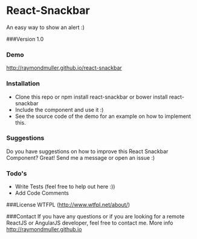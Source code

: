 # React-Snackbar

An easy way to show an alert :)

###Version
1.0

### Demo
http://raymondmuller.github.io/react-snackbar

### Installation

- Clone this repo or npm install react-snackbar or bower install react-snackbar
- Include the component and use it :)
- See the source code of the demo for an example on how to implement this.

### Suggestions
Do you have suggestions on how to improve this React Snackbar Component? Great!
Send me a message or open an issue :)

### Todo's
 - Write Tests (feel free to help out here :))
 - Add Code Comments

###License
WTFPL (http://www.wtfpl.net/about/)

###Contact
If you have any questions or if you are looking for a remote ReactJS or AngularJS developer, feel free to contact me. More info http://raymondmuller.github.io
